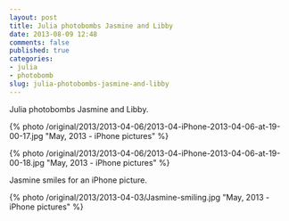 ```yaml
---
layout: post
title: Julia photobombs Jasmine and Libby
date: 2013-08-09 12:48
comments: false
published: true
categories:
- julia
- photobomb
slug: julia-photobombs-jasmine-and-libby
---
```

Julia photobombs Jasmine and Libby.

{% photo /original/2013/2013-04-06/2013-04-iPhone-2013-04-06-at-19-00-17.jpg "May, 2013 -  iPhone pictures" %}

{% photo /original/2013/2013-04-06/2013-04-iPhone-2013-04-06-at-19-00-18.jpg "May, 2013 -  iPhone pictures" %}

Jasmine smiles for an iPhone picture.

{% photo /original/2013/2013-04-03/Jasmine-smiling.jpg "May, 2013 -  iPhone pictures" %}
